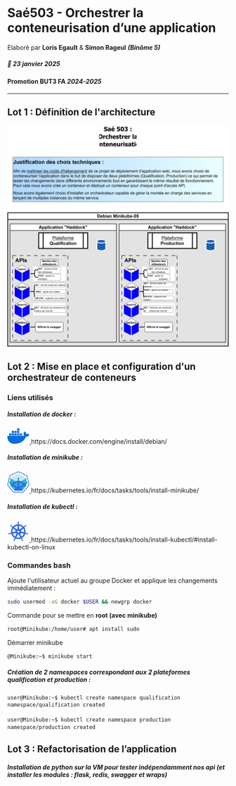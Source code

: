 # Saé503 - Orchestrer la conteneurisation d’une application 
Elaboré par **Loris Egault** & **Simon Rageul** ***(Binôme 5)***
##### 📅 23 janvier 2025
#### Promotion BUT3 FA *2024-2025*
---
## Lot 1 : Définition de l'architecture
![Diagramme de l'architecture technique](SchémaSAE503.svg)
## Lot 2 : Mise en place et configuration d'un orchestrateur de conteneurs

### Liens utilisés

##### Installation de docker :
<a href="https://docs.docker.com/engine/install/debian/">
  <img src="imgs/docker.webp" width="50">
</a>
https://docs.docker.com/engine/install/debian/

##### Installation de minikube :
<a href="https://kubernetes.io/fr/docs/tasks/tools/install-minikube/">
  <img src="imgs/minikube.png" width="50">
</a>
https://kubernetes.io/fr/docs/tasks/tools/install-minikube/

##### Installation de kubectl :
<a href="https://kubernetes.io/fr/docs/tasks/tools/install-minikube/">
  <img src="imgs/kubectl.svg" width="50">
</a>
https://kubernetes.io/fr/docs/tasks/tools/install-kubectl/#install-kubectl-on-linux

### Commandes bash
Ajoute l'utilisateur actuel au groupe Docker et applique les changements immédiatement :
```bash
sudo usermod -aG docker $USER && newgrp docker
```
Commande pour se mettre en **root (avec minikube)**
```bash
root@Minikube:/home/user# apt install sudo
```
Démarrer minikube
```bash
@Minikube:~$ minikube start
```
##### Création de 2 namespaces correspondant aux 2 plateformes qualification et production : 
```bash
user@Minikube:~$ kubectl create namespace qualification
namespace/qualification created

user@Minikube:~$ kubectl create namespace production
namespace/production created
```
## Lot 3 : Refactorisation de l’application
##### Installation de python sur la VM pour tester indépendamment nos api (et installer les modules : flask, redis, swagger *et* wraps)
